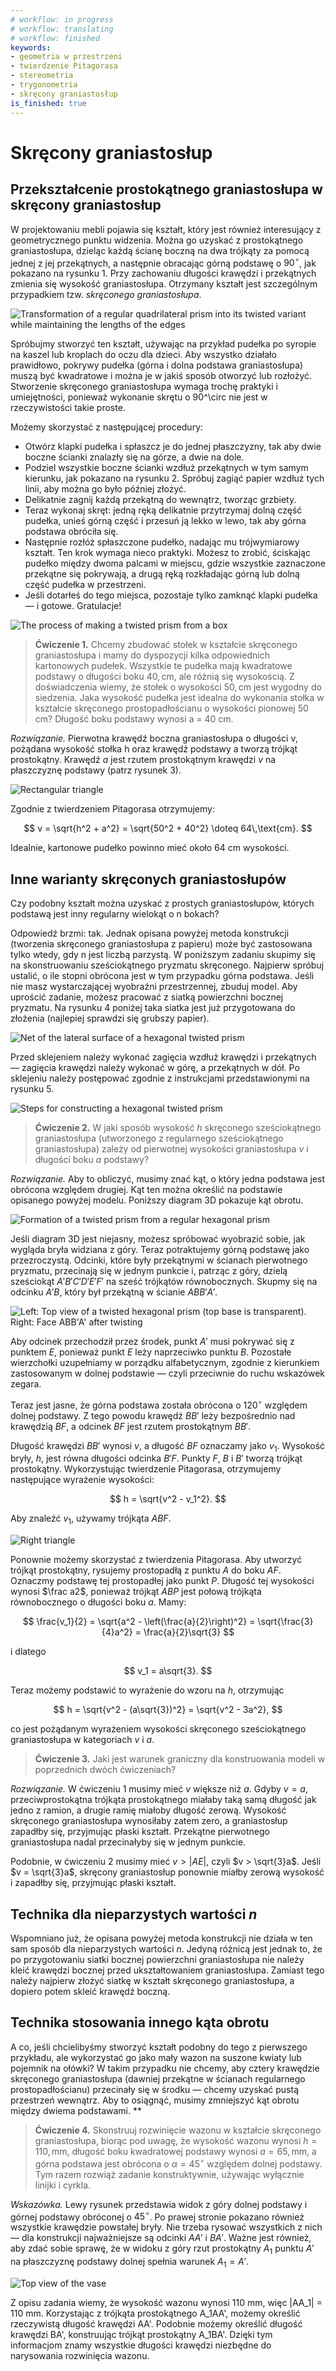 ```yaml
---
# workflow: in progress
# workflow: translating
# workflow: finished
keywords:
- geometria w przestrzeni
- twierdzenie Pitagorasa
- stereometria
- trygonometria
- skręcony graniastosłup
is_finished: true
---
```


# Skręcony graniastosłup

## Przekształcenie prostokątnego graniastosłupa w skręcony graniastosłup

W projektowaniu mebli pojawia się kształt, który jest również interesujący z geometrycznego punktu widzenia. 
Można go uzyskać z prostokątnego graniastosłupa, dzieląc każdą ścianę boczną na dwa trójkąty za pomocą jednej z 
jej przekątnych, a następnie obracając górną podstawę o $90^\circ$, jak pokazano na rysunku 1. 
Przy zachowaniu długości krawędzi i przekątnych zmienia się wysokość graniastosłupa. 
Otrzymany kształt jest szczególnym przypadkiem tzw. *skręconego graniastosłupa*.

![Transformation of a regular quadrilateral prism into its twisted variant while maintaining the lengths of the edges](math4y_twisted_prism_postup.png) 

Spróbujmy stworzyć ten kształt, używając na przykład pudełka po syropie na kaszel lub kroplach do oczu dla dzieci. 
Aby wszystko działało prawidłowo, pokrywy pudełka (górna i dolna podstawa graniastosłupa) muszą być kwadratowe 
i można je w jakiś sposób otworzyć lub rozłożyć. Stworzenie skręconego graniastosłupa wymaga trochę praktyki i umiejętności, 
ponieważ wykonanie skrętu o 90^\circ nie jest w rzeczywistości takie proste.

Możemy skorzystać z następującej procedury:

* Otwórz klapki pudełka i spłaszcz je do jednej płaszczyzny, tak aby dwie boczne ścianki znalazły się na górze, a dwie na dole.
* Podziel wszystkie boczne ścianki wzdłuż przekątnych w tym samym kierunku, jak pokazano na rysunku 2. Spróbuj zagiąć papier wzdłuż tych linii, aby można go było później złożyć.
* Delikatnie zagnij każdą przekątną do wewnątrz, tworząc grzbiety.
* Teraz wykonaj skręt: jedną ręką delikatnie przytrzymaj dolną część pudełka, unieś górną część i przesuń ją lekko w lewo, tak aby górna podstawa obróciła się.
* Następnie rozłóż spłaszczone pudełko, nadając mu trójwymiarowy kształt. Ten krok wymaga nieco praktyki. Możesz to zrobić, ściskając pudełko między dwoma palcami
  w miejscu, gdzie wszystkie zaznaczone przekątne się pokrywają, a drugą ręką rozkładając górną lub dolną część pudełka w przestrzeni.
* Jeśli dotarłeś do tego miejsca, pozostaje tylko zamknąć klapki pudełka — i gotowe. Gratulacje!


![The process of making a twisted prism from a box](twisted_prism_fotky2.jpg)   
> **Ćwiczenie 1.** Chcemy zbudować stołek w kształcie skręconego graniastosłupa i mamy do dyspozycji kilka odpowiednich kartonowych pudełek.
> Wszystkie te pudełka mają kwadratowe podstawy o długości boku $40,\text{cm}$, ale różnią się wysokością.
> Z doświadczenia wiemy, że stołek o wysokości $50,\text{cm}$ jest wygodny do siedzenia.
> Jaka wysokość pudełka jest idealna do wykonania stołka w kształcie skręconego prostopadłościanu o wysokości pionowej 50 cm?
> Długość boku podstawy wynosi a = 40 cm.

*Rozwiązanie.* Pierwotna krawędź boczna graniastosłupa o długości v, pożądana wysokość stołka h oraz krawędź podstawy a tworzą trójkąt prostokątny.
Krawędź $a$ jest rzutem prostokątnym krawędzi $v$ na płaszczyznę podstawy (patrz rysunek 3).

![Rectangular triangle](math4y_twisted_prism_priklad_1.png)

Zgodnie z twierdzeniem Pitagorasa otrzymujemy:

$$
v = \sqrt{h^2 + a^2} = \sqrt{50^2 + 40^2} \doteq 64\,\text{cm}. 
$$ 

Idealnie, kartonowe pudełko powinno mieć około 64 cm wysokości.

## Inne warianty skręconych graniastosłupów

Czy podobny kształt można uzyskać z prostych graniastosłupów, których podstawą jest inny regularny wielokąt o n bokach?

Odpowiedź brzmi: tak. Jednak opisana powyżej metoda konstrukcji (tworzenia skręconego graniastosłupa z papieru) może być zastosowana tylko wtedy, gdy n jest liczbą parzystą.
W poniższym zadaniu skupimy się na skonstruowaniu sześciokątnego pryzmatu skręconego.
Najpierw spróbuj ustalić, o ile stopni obrócona jest w tym przypadku górna podstawa.
Jeśli nie masz wystarczającej wyobraźni przestrzennej, zbuduj model.
Aby uprościć zadanie, możesz pracować z siatką powierzchni bocznej pryzmatu.
Na rysunku 4 poniżej taka siatka jest już przygotowana do złożenia (najlepiej sprawdzi się grubszy papier).


![Net of the lateral surface of a hexagonal twisted prism](twisted_prism_6_sit.png)

Przed sklejeniem należy wykonać zagięcia wzdłuż krawędzi i przekątnych — zagięcia krawędzi należy wykonać w górę, a przekątnych w dół.
Po sklejeniu należy postępować zgodnie z instrukcjami przedstawionymi na rysunku 5.

![Steps for constructing a hexagonal twisted prism](twisted_prism_postup.png)

> **Ćwiczenie 2.** W jaki sposób wysokość $h$ skręconego sześciokątnego graniastosłupa (utworzonego z regularnego sześciokątnego graniastosłupa) 
> zależy od pierwotnej wysokości graniastosłupa $v$ i długości boku $a$ podstawy?

*Rozwiązanie.* Aby to obliczyć, musimy znać kąt, o który jedna podstawa jest obrócona względem drugiej.
Kąt ten można określić na podstawie opisanego powyżej modelu.
Poniższy diagram 3D pokazuje kąt obrotu.


![Formation of a twisted prism from a regular hexagonal prism](twisted_prism_6.png)

Jeśli diagram 3D jest niejasny, możesz spróbować wyobrazić sobie, jak wygląda bryła widziana z góry.
Teraz potraktujemy górną podstawę jako przezroczystą. Odcinki, które były przekątnymi w ścianach pierwotnego 
pryzmatu, przecinają się w jednym punkcie i, patrząc z góry, dzielą sześciokąt $A'B'C'D'E'F'$ na sześć trójkątów równobocznych.
Skupmy się na odcinku $A'B$, który był przekątną w ścianie $ABB'A'$.


![Left: Top view of a twisted hexagonal prism (top base is transparent). Right: Face $ABB'A'$ after twisting](twisted_prism_6_shora.png)

Aby odcinek przechodził przez środek, punkt $A'$ musi pokrywać się z punktem $E$, ponieważ punkt $E$ leży naprzeciwko punktu $B$.
Pozostałe wierzchołki uzupełniamy w porządku alfabetycznym, zgodnie z kierunkiem zastosowanym w dolnej podstawie — czyli przeciwnie do ruchu wskazówek zegara.

Teraz jest jasne, że górna podstawa została obrócona o $120^\circ$ względem dolnej podstawy.
Z tego powodu krawędź $BB'$ leży bezpośrednio nad krawędzią $BF$, a odcinek $BF$ jest rzutem prostokątnym $BB'$.

Długość krawędzi $BB'$ wynosi $v$, a długość $BF$ oznaczamy jako $v_1$.
Wysokość bryły, $h$, jest równa długości odcinka $B'F$.
Punkty $F$, $B$ i $B'$ tworzą trójkąt prostokątny.
Wykorzystując twierdzenie Pitagorasa, otrzymujemy następujące wyrażenie wysokości:

$$
h = \sqrt{v^2 - v_1^2}.
$$

Aby znaleźć $v_1$, używamy trójkąta $ABF$.

![Right triangle](twisted_prism_6_vypocet.png)

Ponownie możemy skorzystać z twierdzenia Pitagorasa.
Aby utworzyć trójkąt prostokątny, rysujemy prostopadłą z punktu $A$ do boku $AF$.
Oznaczmy podstawę tej prostopadłej jako punkt $P$.
Długość tej wysokości wynosi $\frac a2$, ponieważ trójkąt $ABP$ jest połową trójkąta równobocznego o długości boku $a$.
Mamy:

$$
\frac{v_1}{2} = \sqrt{a^2 - \left(\frac{a}{2}\right)^2} = \sqrt{\frac{3}{4}a^2} = \frac{a}{2}\sqrt{3}
$$

i dlatego

$$
v_1 = a\sqrt{3}.
$$

Teraz możemy podstawić to wyrażenie do wzoru na $h$, otrzymując

$$
h = \sqrt{v^2 - (a\sqrt{3})^2} = \sqrt{v^2 - 3a^2},
$$

co jest pożądanym wyrażeniem wysokości skręconego sześciokątnego graniastosłupa w kategoriach $v$ i $a$.

> **Ćwiczenie 3.** Jaki jest warunek graniczny dla konstruowania modeli w poprzednich dwóch ćwiczeniach?

*Rozwiązanie.* W ćwiczeniu 1 musimy mieć $v$ większe niż $a$.
Gdyby $v = a$, przeciwprostokątna trójkąta prostokątnego miałaby taką samą długość jak jedno z ramion, a drugie ramię miałoby długość zerową.
Wysokość skręconego graniastosłupa wynosiłaby zatem zero, a graniastosłup zapadłby się, przyjmując płaski kształt.
Przekątne pierwotnego graniastosłupa nadal przecinałyby się w jednym punkcie.


Podobnie, w ćwiczeniu 2 musimy mieć $v > |AE|$, czyli $v > \sqrt{3}a$.
Jeśli $v = \sqrt{3}a$, skręcony graniastosłup ponownie miałby zerową wysokość i zapadłby się, przyjmując płaski kształt.

## Technika dla nieparzystych wartości $n$

Wspomniano już, że opisana powyżej metoda konstrukcji nie działa w ten sam sposób dla nieparzystych wartości $n$.
Jedyną różnicą jest jednak to, że po przygotowaniu siatki bocznej powierzchni graniastosłupa nie należy kleić krawędzi bocznej przed ukształtowaniem graniastosłupa.
Zamiast tego należy najpierw złożyć siatkę w kształt skręconego graniastosłupa, a dopiero potem skleić krawędź boczną.

## Technika stosowania innego kąta obrotu

A co, jeśli chcielibyśmy stworzyć kształt podobny do tego z pierwszego przykładu,
ale wykorzystać go jako mały wazon na suszone kwiaty lub pojemnik na ołówki?
W takim przypadku nie chcemy, aby cztery krawędzie skręconego graniastosłupa (dawniej przekątne w 
ścianach regularnego prostopadłościanu) przecinały się w środku — chcemy uzyskać pustą przestrzeń wewnątrz.
Aby to osiągnąć, musimy zmniejszyć kąt obrotu między dwiema podstawami.
**

> **Ćwiczenie 4.** Skonstruuj rozwinięcie wazonu w kształcie skręconego graniastosłupa, biorąc pod uwagę, że wysokość
> wazonu wynosi $h = 110,\text{mm}$, długość boku kwadratowej podstawy wynosi $a = 65,\text{mm}$,
> a górna podstawa jest obrócona o $\alpha = 45^\circ$ względem dolnej podstawy.
> Tym razem rozwiąż zadanie konstruktywnie, używając wyłącznie linijki i cyrkla.

*Wskazówka.* Lewy rysunek przedstawia widok z góry dolnej podstawy i górnej podstawy obróconej o $45^\circ$.
Po prawej stronie pokazano również wszystkie krawędzie powstałej bryły.
Nie trzeba rysować wszystkich z nich — dla konstrukcji najważniejsze są odcinki $AA'$ i $BA'$.
Ważne jest również, aby zdać sobie sprawę, że w widoku z góry rzut prostokątny $A_1$ punktu $A'$ na płaszczyznę podstawy dolnej spełnia warunek $A_1 = A'$.

![Top view of the vase](vaza_shora.png)

Z opisu zadania wiemy, że wysokość wazonu wynosi 110 mm, więc |AA_1| = 110 mm.
Korzystając z trójkąta prostokątnego A_1AA', możemy określić rzeczywistą długość krawędzi AA'.
Podobnie możemy określić długość krawędzi BA', konstruując trójkąt prostokątny A_1BA'.
Dzięki tym informacjom znamy wszystkie długości krawędzi niezbędne do narysowania rozwinięcia wazonu.



